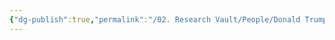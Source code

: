 ```yaml
---
{"dg-publish":true,"permalink":"/02. Research Vault/People/Donald Trump/","created":"2025-08-19T22:00:27.000-04:00","updated":"2025-08-21T16:43:35.516-04:00"}
---
```


